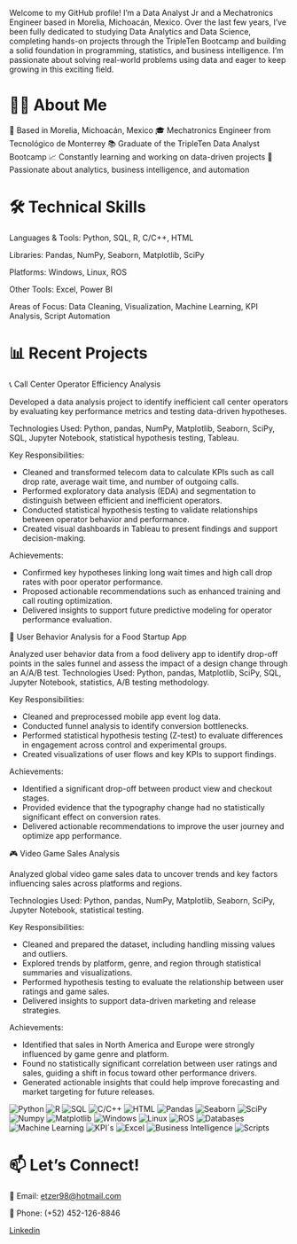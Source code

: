 Welcome to my GitHub profile! I’m a Data Analyst Jr and a Mechatronics Engineer based in Morelia, Michoacán, Mexico. Over the last few years, I’ve been fully dedicated to studying Data Analytics and Data Science, completing hands-on projects through the TripleTen Bootcamp and building a solid foundation in programming, statistics, and business intelligence.
I’m passionate about solving real-world problems using data and eager to keep growing in this exciting field.

# 👨‍💻 About Me
📍 Based in Morelia, Michoacán, Mexico
🎓 Mechatronics Engineer from Tecnológico de Monterrey
📚 Graduate of the TripleTen Data Analyst Bootcamp
📈 Constantly learning and working on data-driven projects
🚀 Passionate about analytics, business intelligence, and automation

# 🛠️ Technical Skills
Languages & Tools: Python, SQL, R, C/C++, HTML

Libraries: Pandas, NumPy, Seaborn, Matplotlib, SciPy

Platforms: Windows, Linux, ROS

Other Tools: Excel, Power BI

Areas of Focus: Data Cleaning, Visualization, Machine Learning, KPI Analysis, Script Automation

# 📊 Recent Projects

📞 Call Center Operator Efficiency Analysis

Developed a data analysis project to identify inefficient call center operators by evaluating key performance metrics and testing data-driven hypotheses.

Technologies Used: Python, pandas, NumPy, Matplotlib, Seaborn, SciPy, SQL, Jupyter Notebook, statistical hypothesis testing, Tableau.

Key Responsibilities:

- Cleaned and transformed telecom data to calculate KPIs such as call drop rate, average wait time, and number of outgoing calls.
- Performed exploratory data analysis (EDA) and segmentation to distinguish between efficient and inefficient operators.
- Conducted statistical hypothesis testing to validate relationships between operator behavior and performance.
- Created visual dashboards in Tableau to present findings and support decision-making.

Achievements:

- Confirmed key hypotheses linking long wait times and high call drop rates with poor operator performance.
- Proposed actionable recommendations such as enhanced training and call routing optimization.
- Delivered insights to support future predictive modeling for operator performance evaluation.

🛒 User Behavior Analysis for a Food Startup App

Analyzed user behavior data from a food delivery app to identify drop-off points in the sales funnel and assess the impact of a design change through an A/A/B test.
Technologies Used: Python, pandas, Matplotlib, SciPy, SQL, Jupyter Notebook, statistics, A/B testing methodology.

Key Responsibilities:

- Cleaned and preprocessed mobile app event log data.
- Conducted funnel analysis to identify conversion bottlenecks.
- Performed statistical hypothesis testing (Z-test) to evaluate differences in engagement across control and experimental groups.
- Created visualizations of user flows and key KPIs to support findings.

Achievements:

- Identified a significant drop-off between product view and checkout stages.
- Provided evidence that the typography change had no statistically significant effect on conversion rates.
- Delivered actionable recommendations to improve the user journey and optimize app performance.

🎮 Video Game Sales Analysis

Analyzed global video game sales data to uncover trends and key factors influencing sales across platforms and regions.

Technologies Used: Python, pandas, NumPy, Matplotlib, Seaborn, SciPy, Jupyter Notebook, statistical testing.

Key Responsibilities:

- Cleaned and prepared the dataset, including handling missing values and outliers.
- Explored trends by platform, genre, and region through statistical summaries and visualizations.
- Performed hypothesis testing to evaluate the relationship between user ratings and game sales.
- Delivered insights to support data-driven marketing and release strategies.

Achievements:

- Identified that sales in North America and Europe were strongly influenced by game genre and platform.
- Found no statistically significant correlation between user ratings and sales, guiding a shift in focus toward other performance drivers.
- Generated actionable insights that could help improve forecasting and market targeting for future releases.




![Python](https://img.shields.io/badge/Python-4A8BE9)
![R](https://img.shields.io/badge/R-10A1BE9) 
![SQL](https://img.shields.io/badge/SQL-FFA500) 
![C/C++](https://img.shields.io/badge/C/C++-9400D3) 
![HTML](https://img.shields.io/badge/HTML-C0C0C0)
![Pandas](https://img.shields.io/badge/Pandas-FFFF00) 
![Seaborn](https://img.shields.io/badge/Seaborn-40E0D0)
![SciPy](https://img.shields.io/badge/SciPy-F5F5DC)
![Numpy](https://img.shields.io/badge/Numpy-FF0000)
![Matplotlib](https://img.shields.io/badge/Matplotlib-87CEEB)
![Windows](https://img.shields.io/badge/Windows-FFD700) 
![Linux](https://img.shields.io/badge/Linux-8B4513)
![ROS](https://img.shields.io/badge/ROS-00FFFF)
![Databases](https://img.shields.io/badge/Databases-FF00FF)
![Machine Learning](https://img.shields.io/badge/Machine%20Learning-32CD32)
![KPI´s](https://img.shields.io/badge/KPI´s-800080)
![Excel](https://img.shields.io/badge/Excel-10A1BE9) 
![Business Intelligence](https://img.shields.io/badge/Business%20Intelligence-9400D3) 
![Scripts](https://img.shields.io/badge/Scripts-FFFF00) 



# 📫 Let’s Connect!
📧 Email: etzer98@hotmail.com

📱 Phone: (+52) 452-126-8846

[Linkedin](https://www.linkedin.com/in/etzer-mares/)
